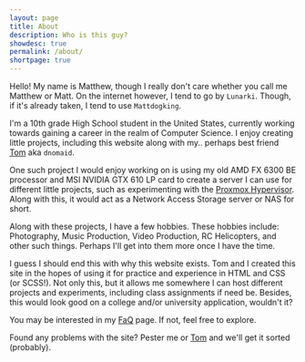 ```yaml
---
layout: page
title: About
description: Who is this guy?
showdesc: true
permalink: /about/
shortpage: true
---
```


Hello! My name is Matthew, though I really don't care whether you call me Matthew or Matt. On the internet however, I tend to go by `Lunarki`. Though, if it's already taken, I tend to use `Mattdogking`.  

I'm a 10th grade High School student in the United States, currently working towards gaining a career in the realm of Computer Science. I enjoy creating little projects, including this website along with my.. perhaps best friend [Tom](https://dnomaid.co.uk) aka `dnomaid`.  

One such project I would enjoy working on is using my old AMD FX 6300 BE processor and MSI NVIDIA GTX 610 LP card to create a server I can use for different little projects, such as experimenting with the [Proxmox Hypervisor](https://www.proxmox.com/en/about). Along with this, it would act as a Network Access Storage server or NAS for short.  

Along with these projects, I have a few hobbies. These hobbies include: Photography, Music Production, Video Production, RC Helicopters, and other such things. Perhaps I'll get into them more once I have the time.

I guess I should end this with why this website exists. Tom and I created this site in the hopes of using it for practice and experience in HTML and CSS (or SCSS!). Not only this, but it allows me somewhere I can host different projects and experiments, including class assignments if need be. Besides, this would look good on a college and/or university application, wouldn't it?


You may be interested in my [FaQ](/faq/) page. If not, feel free to explore.

Found any problems with the site? Pester me or [Tom](https://tomr.me/#contact) and we'll get it sorted (probably).
